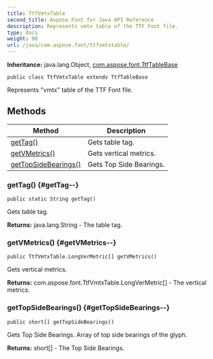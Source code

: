 ```yaml
---
title: TtfVmtxTable
second_title: Aspose.Font for Java API Reference
description: Represents vmtx table of the TTF Font file.
type: docs
weight: 98
url: /java/com.aspose.font/ttfvmtxtable/
---
```

**Inheritance:**
java.lang.Object, [com.aspose.font.TtfTableBase](../../com.aspose.font/ttftablebase)
```
public class TtfVmtxTable extends TtfTableBase
```

Represents "vmtx" table of the TTF Font file.
## Methods

| Method | Description |
| --- | --- |
| [getTag()](#getTag--) | Gets table tag. |
| [getVMetrics()](#getVMetrics--) | Gets vertical metrics. |
| [getTopSideBearings()](#getTopSideBearings--) | Gets Top Side Bearings. |
### getTag() {#getTag--}
```
public static String getTag()
```


Gets table tag.

**Returns:**
java.lang.String - The table tag.
### getVMetrics() {#getVMetrics--}
```
public TtfVmtxTable.LongVerMetric[] getVMetrics()
```


Gets vertical metrics.

**Returns:**
com.aspose.font.TtfVmtxTable.LongVerMetric[] - The vertical metrics.
### getTopSideBearings() {#getTopSideBearings--}
```
public short[] getTopSideBearings()
```


Gets Top Side Bearings. Array of top side bearings of the glyph.

**Returns:**
short[] - The Top Side Bearings.
